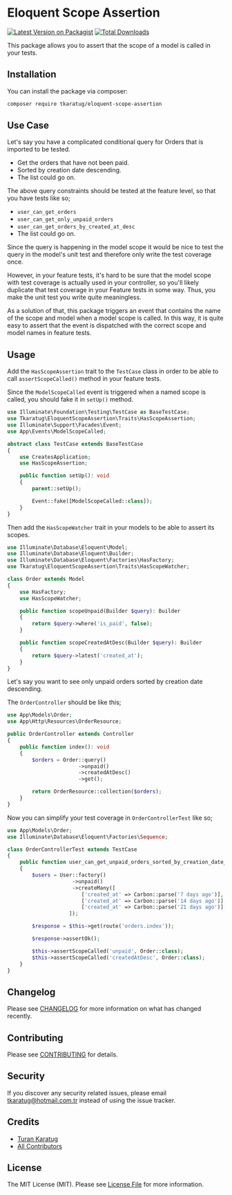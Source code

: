 # Eloquent Scope Assertion

[![Latest Version on Packagist](https://img.shields.io/packagist/v/tkaratug/eloquent-scope-assertion.svg?style=flat-square)](https://packagist.org/packages/tkaratug/eloquent-scope-assertion)
[![Total Downloads](https://img.shields.io/packagist/dt/tkaratug/eloquent-scope-assertion.svg?style=flat-square)](https://packagist.org/packages/tkaratug/eloquent-scope-assertion)

This package allows you to assert that the scope of a model is called in your tests.

## Installation

You can install the package via composer:

```bash
composer require tkaratug/eloquent-scope-assertion
```

## Use Case

Let's say you have a complicated conditional query for Orders that is imported to be tested.

- Get the orders that have not been paid.
- Sorted by creation date descending.
- The list could go on.

The above query constraints should be tested at the feature level, so that you have tests like so;
- `user_can_get_orders`
- `user_can_get_only_unpaid_orders`
- `user_can_get_orders_by_created_at_desc`
- The list could go on.

Since the query is happening in the model scope it would be nice to test the query in the model's unit test and therefore only write the test coverage once.

However, in your feature tests, it's hard to be sure that the model scope with test coverage is actually used in your controller, so you'll likely duplicate that test coverage in your Feature tests in some way. Thus, you make the unit test you write quite meaningless.

As a solution of that, this package triggers an event that contains the name of the scope and model when a model scope is called. In this way, it is quite easy to assert that the event is dispatched with the correct scope and model names in feature tests.

## Usage
Add the `HasScopeAssertion` trait to the `TestCase` class in order to be able to call `assertScopeCalled()` method in your feature tests.

Since the `ModelScopeCalled` event is triggered when a named scope is called, you should fake it in `setUp()` method.

```php
use Illuminate\Foundation\Testing\TestCase as BaseTestCase;
use Tkaratug\EloquentScopeAssertion\Traits\HasScopeAssertion;
use Illuminate\Support\Facades\Event;
use App\Events\ModelScopeCalled;

abstract class TestCase extends BaseTestCase
{
    use CreatesApplication;
    use HasScopeAssertion;

    public function setUp(): void
    {
        parent::setUp();

        Event::fake([ModelScopeCalled::class]);
    }
}
```

Then add the `HasScopeWatcher` trait in your models to be able to assert its scopes.

```php
use Illuminate\Database\Eloquent\Model;
use Illuminate\Database\Eloquent\Builder;
use Illuminate\Database\Eloquent\Factories\HasFactory;
use Tkaratug\EloquentScopeAssertion\Traits\HasScopeWatcher;

class Order extends Model
{
    use HasFactory;
    use HasScopeWatcher;

    public function scopeUnpaid(Builder $query): Builder
    {
        return $query->where('is_paid', false);
    }

    public function scopeCreatedAtDesc(Builder $query): Builder
    {
        return $query->latest('created_at');
    }
}
```

Let's say you want to see only unpaid orders sorted by creation date descending.

The `OrderController` should be like this;
```php
use App\Models\Order;
use App\Http\Resources\OrderResource;

public OrderController extends Controller
{
    public function index(): void
    {
        $orders = Order::query()
                       ->unpaid()
                       ->createdAtDesc()
                       ->get();

        return OrderResource::collection($orders);
    }
}
```

Now you can simplify your test coverage in `OrderControllerTest` like so;

```php
use App\Models\Order;
use Illuminate\Database\Eloquent\Factories\Sequence;

class OrderControllerTest extends TestCase
{
    public function user_can_get_unpaid_orders_sorted_by_creation_date_descenting(): void
    {
        $users = User::factory()
                     ->unpaid()
                     ->createMany([
                        ['created_at' => Carbon::parse('7 days ago')],
                        ['created_at' => Carbon::parse('14 days ago')],
                        ['created_at' => Carbon::parse('21 days ago')],
                    ]);

        $response = $this->get(route('orders.index'));

        $response->assertOk();

        $this->assertScopeCalled('unpaid', Order::class);
        $this->assertScopeCalled('createdAtDesc', Order::class);
    }
}
```

## Changelog

Please see [CHANGELOG](CHANGELOG.md) for more information on what has changed recently.

## Contributing

Please see [CONTRIBUTING](CONTRIBUTING.md) for details.

## Security


If you discover any security related issues, please email tkaratug@hotmail.com.tr instead of using the issue tracker.

## Credits

-   [Turan Karatug](https://github.com/tkaratug)
-   [All Contributors](../../contributors)

## License

The MIT License (MIT). Please see [License File](LICENSE.md) for more information.
